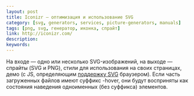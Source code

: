 ```yaml
---
layout: post
title: Iconizr — оптимизация и использование SVG
category: [svg, generators, services, picture-generators, manuals]
tags: [png, svg, генератор, иконка, спрайт]
link: http://iconizr.com/
description:
keywords:
---
```


<p>На входе — одно или несколько SVG-изображений, на выходе — спрайты (SVG и PNG), стили для использования на своих страницах, демо (с JS, определяющим <a href="http://caniuse.com/svg">поддержку SVG</a> браузером). Если часть загруженных файлов имеют суффикс -hover, они будут восприняты как состояния наведения одноименных (без суффикса) элементов.</p>
